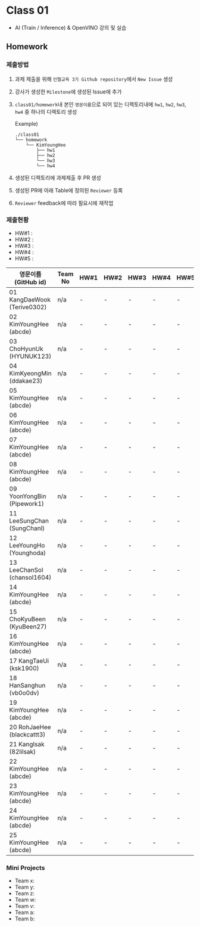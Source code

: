 # Class 01

* AI (Train / Inference) & OpenVINO 강의 및 실습

## Homework

### 제출방법

1. 과제 제출을 위해 `인텔교육 3기 Github repository`에서 `New Issue` 생성

2. 강사가 생성한 `Milestone`에 생성된 Issue에 추가 

3. `class01/homework`내 본인 `영문이름`으로 되어 있는 디렉토리내에 `hw1`, `hw2`, `hw3`, `hw4` 중 하나의 디렉토리 생성

    Example)
    ```
    ./class01
    └── homework
        └── KimYoungHee
            ├── hw1
            ├── hw2
            └── hw3
            └── hw4
    ```

4. 생성된 디렉토리에 과제제출 후 PR 생성

5. 생성된 PR에 아래 Table에 정의된 `Reviewer` 등록

6. `Reviewer` feedback에 따라 필요시에 재작업

### 제출현황

* HW#1 :
* HW#2 :
* HW#3 :
* HW#4 :
* HW#5 :

| 영문이름 (GitHub id)           | Team No | HW#1 | HW#2 | HW#3 | HW#4 | HW#5 | Reviewer |
|-------------------------------|---------|------|------|------|------|------|----------|
| 01 KangDaeWook (Terive0302) | n/a | - | - | - | - | - | mokiya |
| 02 KimYoungHee (abcde) | n/a | - | - | - | - | - | max5982 |
| 03 ChoHyunUk (HYUNUK123) | n/a | - | - | - | - | - | mokiya |
| 04 KimKyeongMin (ddakae23) | n/a | - | - | - | - | - | mokiya |
| 05 KimYoungHee (abcde) | n/a | - | - | - | - | - | max5982 |
| 06 KimYoungHee (abcde) | n/a | - | - | - | - | - | max5982 |
| 07 KimYoungHee (abcde) | n/a | - | - | - | - | - | max5982 |
| 08 KimYoungHee (abcde) | n/a | - | - | - | - | - | max5982 |
| 09 YoonYongBin (Pipework1) | n/a | - | - | - | - | - | max5982 |
| 11 LeeSungChan (SungChanl) | n/a | - | - | - | - | - | max5982 |
| 12 LeeYoungHo  (Younghoda) | n/a | - | - | - | - | - | max5982 |
| 13 LeeChanSol  (chansol1604) | n/a | - | - | - | - | - | mokiya |
| 14 KimYoungHee (abcde) | n/a | - | - | - | - | - | max5982 |
| 15 ChoKyuBeen (KyuBeen27) | n/a | - | - | - | - | - | max5982 |
| 16 KimYoungHee (abcde) | n/a | - | - | - | - | - | mokiya |
| 17 KangTaeUi (ksk1900) | n/a | - | - | - | - | - | mokiya |
| 18 HanSanghun (vb0o0dv) | n/a | - | - | - | - | - | mokiya |
| 19 KimYoungHee (abcde) | n/a | - | - | - | - | - | mokiya |
| 20 RohJaeHee (blackcattt3) | n/a | - | - | - | - | - | mokiya |
| 21 KangIsak (82lilsak) | n/a | - | - | - | - | - | mokiya |
| 22 KimYoungHee (abcde) | n/a | - | - | - | - | - | mokiya |
| 23 KimYoungHee (abcde) | n/a | - | - | - | - | - | mokiya |
| 24 KimYoungHee (abcde) | n/a | - | - | - | - | - | mokiya |
| 25 KimYoungHee (abcde) | n/a | - | - | - | - | - | mokiya |

### Mini Projects

* Team x:
* Team y:
* Team z:
* Team w:
* Team v:
* Team a:
* Team b:

